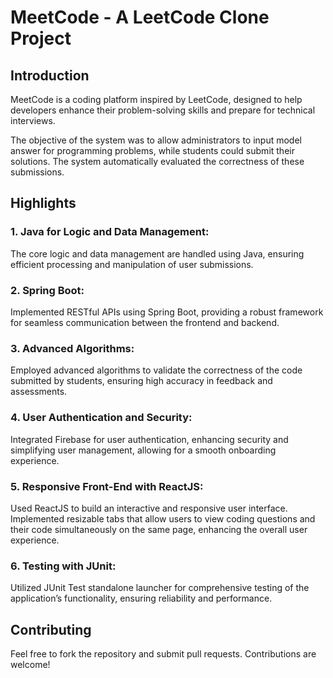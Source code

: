 # MeetCode - A LeetCode Clone Project

## Introduction

MeetCode is a coding platform inspired by LeetCode, designed to help developers enhance their problem-solving skills and
prepare for technical interviews.

The objective of the system was to allow administrators to input model answer for programming problems, while students
could submit their solutions. The system automatically evaluated the correctness of these submissions.

## Highlights

### 1. Java for Logic and Data Management:

The core logic and data management are handled using Java, ensuring efficient processing and manipulation of user
submissions.

### 2. Spring Boot:

Implemented RESTful APIs using Spring Boot, providing a robust framework for seamless communication between the frontend
and backend.

### 3. Advanced Algorithms:

Employed advanced algorithms to validate the correctness of the code submitted by students, ensuring high accuracy in
feedback and assessments.

### 4. User Authentication and Security:

Integrated Firebase for user authentication, enhancing security and simplifying user management, allowing for a smooth
onboarding experience.

### 5. Responsive Front-End with ReactJS:

Used ReactJS to build an interactive and responsive user interface. Implemented resizable tabs that allow users to view
coding questions and their code simultaneously on the same page, enhancing the overall user experience.

### 6. Testing with JUnit:

Utilized JUnit Test standalone launcher for comprehensive testing of the application’s functionality, ensuring
reliability and performance.


## Contributing
Feel free to fork the repository and submit pull requests. Contributions are welcome!